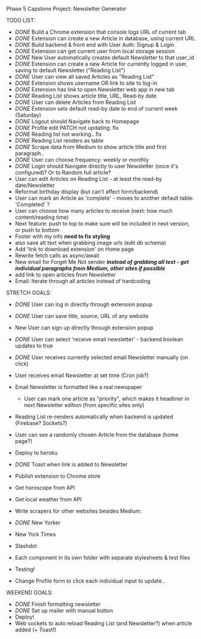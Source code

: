 Phase 5 Capstone Project: Newsletter Generator

TODO LIST:

- _DONE_ Build a Chrome extension that console logs URL of current tab
- _DONE_ Extension can create a new Article in database, using current URL
- _DONE_ Build backend & front end with User Auth: Signup & Login
- _DONE_ Extension can get current user from local storage session
- _DONE_ New User automatically creates default Newsletter to that user_id
- _DONE_ Extension can create a new Article for currently logged in user, saving to default Newsletter ("Reading List")
- _DONE_ User can view all saved Articles as "Reading List"
- _DONE_ Extension shows username OR link to site to log-in
- _DONE_ Extension has link to open Newsletter web app in new tab
- _DONE_ Reading List shows article title, URL, Read-by date
- _DONE_ User can delete Articles from Reading List
- _DONE_ Extension sets default read-by date to end of current week (Saturday)
- _DONE_ Logout should Navigate back to Homepage
- _DONE_ Profile edit PATCH not updating: fix
- _DONE_ Reading list not working.. fix
- _DONE_ Reading List renders as table
- _DONE_ Scrape data from Medium to show article title and first paragraph..
- _DONE_ User can choose frequency: weekly or monthly
- _DONE_ Login should Navigate directly to user Newsletter (once it's configured)? Or to Random full article?
- User can edit Articles on Reading List - at least the read-by date/Newsletter
- Reformat birthday display (but can't affect form/backend)
- User can mark an Article as 'complete' - moves to another default table: 'Completed' ?
- User can choose how many articles to receive (next: how much content/reading time)
- Next feature: push to top to make sure will be included in next version, or push to bottom
- Footer with my info **need to fix styling**
- also save alt text when grabbing image urls (edit db schema)
- Add 'link to download extension' on Home page
- Rewrite fetch calls as async/await
- New email for Forget Me Not sender
  **_instead of grabbing all text - get individual paragraphs from Medium, other sites if possible_**
- add link to open articles from Newsletter
- Email: Iterate through all articles instead of hardcoding

STRETCH GOALS:

- _DONE_ User can log in directly through extension popup
- _DONE_ User can save title, source, URL of any website
- New User can sign up directly through extension popup
- _DONE_ User can select 'receive email newsletter' - backend boolean updates to true
- _DONE_ User receives currently selected email Newsletter manually (on click)
- User receives email Newsletter at set time (Cron job?)
- Email Newsletter is formatted like a real newspaper
  - User can mark one article as "priority", which makes it headliner in next Newsletter edition (from specific sites only)
- Reading List re-renders automatically when backend is updated (Firebase? Sockets?)
- User can see a randomly chosen Article from the database (home page?)
- Deploy to heroku
- _DONE_ Toast when link is added to Newsletter
- Publish extension to Chrome store

- Get horoscope from API
- Get local weather from API

- Write scrapers for other websites besides Medium:
- _DONE_ New Yorker
- New York Times
- Slashdot

- Each component in its own folder with separate stylesheets & test files
- Testing!

- Change Profile form to click each individual input to update..

WEEKEND GOALS:

- _DONE_ Finish formatting newsletter
- _DONE_ Set up mailer with manual button
- Deploy!
- Web sockets to auto reload Reading List (and Newsletter?) when article added (+ Toast!)
